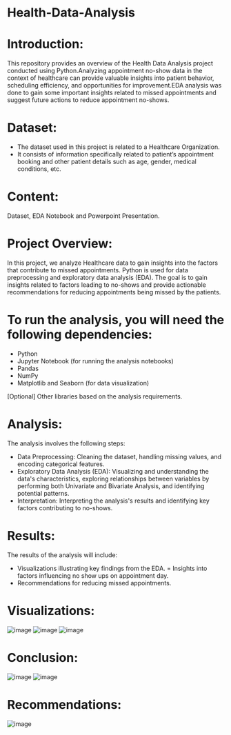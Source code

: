 # Health-Data-Analysis
# Introduction:
This repository provides an overview of the Health Data Analysis project conducted using Python.Analyzing appointment no-show data in the context of healthcare can provide valuable insights into patient behavior, scheduling efficiency, and opportunities for improvement.EDA analysis was done to gain some important insights related to missed appointments and suggest future actions to reduce appointment no-shows.
# Dataset:
- The dataset used in this project is related to a Healthcare Organization.
- It consists of information specifically related to patient’s appointment booking and other patient details such as age, gender, medical conditions, etc.


# Content:
Dataset, EDA Notebook and Powerpoint Presentation.

# Project Overview:
In this project, we analyze Healthcare data to gain insights into the factors that contribute to missed appointments. Python is used for data preprocessing and exploratory data analysis (EDA). The goal is to gain insights related to factors leading to no-shows and provide actionable recommendations for reducing appointments being missed by the patients.

# To run the analysis, you will need the following dependencies:
- Python
- Jupyter Notebook (for running the analysis notebooks)
- Pandas
- NumPy
- Matplotlib and Seaborn (for data visualization)
  
[Optional] Other libraries based on the analysis requirements.
# Analysis:
The analysis involves the following steps:

- Data Preprocessing: Cleaning the dataset, handling missing values, and encoding categorical features.
- Exploratory Data Analysis (EDA): Visualizing and understanding the data's characteristics, exploring relationships between variables by performing both Univariate and Bivariate Analysis, and identifying potential patterns.
- Interpretation: Interpreting the analysis's results and identifying key factors contributing to no-shows.

# Results:
The results of the analysis will include:

- Visualizations illustrating key findings from the EDA.
= Insights into factors influencing no show ups on appointment day.
- Recommendations for reducing missed appointments.

# Visualizations:
![image](https://github.com/Smeerel/Health-Data-Analysis/assets/143562418/584978d4-b853-4f25-8d13-d3523b51c560)
![image](https://github.com/Smeerel/Health-Data-Analysis/assets/143562418/154e64d9-8722-460a-b1b6-9e3e566af20f)
![image](https://github.com/Smeerel/Health-Data-Analysis/assets/143562418/4728671f-0c94-4100-b8d9-7d628cfcefd3)




# Conclusion:
![image](https://github.com/Smeerel/Health-Data-Analysis/assets/143562418/de02c62a-cbec-45ac-ba2b-e020b1e52b7c)
![image](https://github.com/Smeerel/Health-Data-Analysis/assets/143562418/9eefedfb-daa3-44b8-bba1-2b83a3137576)



# Recommendations:
![image](https://github.com/Smeerel/Health-Data-Analysis/assets/143562418/f78b5a1c-a16f-4f2d-8cd5-57ec19e77af8)

